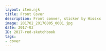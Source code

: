 ```yaml
---
layout: item.njk
title: Front Cover
description: Front conver, sticker by Hissxx
image: 201702_20170805_0001.jpg
date: 2017-02
ID: 2017-red-sketchbook
tags:  
- cover
---
```

